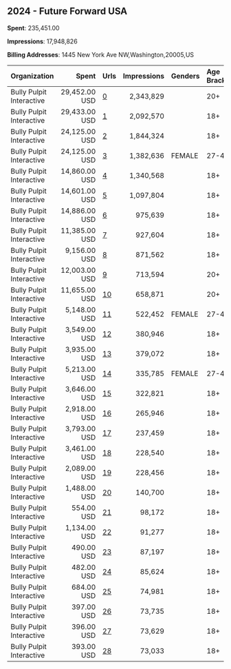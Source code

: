 ## 2024 - Future Forward USA 
**Spent**: 235,451.00

**Impressions**: 17,948,826

**Billing Addresses**: 1445 New York Ave NW,Washington,20005,US

|Organization|Spent|Urls|Impressions|Genders|Age Brackets|Country Codes|
|:---|---:|:---|---:|:---|:---|:---|
|Bully Pulpit Interactive|29,452.00 USD|[0](https://www.snap.com/political-ads/asset/6c40c67a147a42f35ad703cb22bef110e20d69036306cfbd11413cac32629325?mediaType=mp4)|2,343,829||20+|united states|
|Bully Pulpit Interactive|29,433.00 USD|[1](https://www.snap.com/political-ads/asset/3571a7a7848c7e101878f1813c6427cc40902ad03d1ec7728a2bb62b5b960694?mediaType=mp4)|2,092,570||18+|united states|
|Bully Pulpit Interactive|24,125.00 USD|[2](https://www.snap.com/political-ads/asset/ec26b58fbc0962ed868b18ee91aea7ea4f3186ddc5452363e43496f05a311df8?mediaType=mp4)|1,844,324||18+|united states|
|Bully Pulpit Interactive|24,125.00 USD|[3](https://www.snap.com/political-ads/asset/f98e547f8b80f3c36aff22e35c81ead0e8818834b66e369bfc026e51d0135541?mediaType=mp4)|1,382,636|FEMALE|27-43|united states|
|Bully Pulpit Interactive|14,860.00 USD|[4](https://www.snap.com/political-ads/asset/38df2fc6dca144a8fe12ad3efb5e189967668c981a4f169c90f4dd54a08dd3e9?mediaType=mp4)|1,340,568||18+|united states|
|Bully Pulpit Interactive|14,601.00 USD|[5](https://www.snap.com/political-ads/asset/76db8a3385064730de9dcc4634d2cfbfa8102dd787c1d6019285e34eaca7f9a8?mediaType=mp4)|1,097,804||18+|united states|
|Bully Pulpit Interactive|14,886.00 USD|[6](https://www.snap.com/political-ads/asset/ad2546429b96574fb515415cd7b1091abda3aa681106e7ab7aa8e77449bbd7b7?mediaType=mp4)|975,639||18+|united states|
|Bully Pulpit Interactive|11,385.00 USD|[7](https://www.snap.com/political-ads/asset/713fc1ee3473dc512df21cc40ad6fc7ebd95a435ea2d57c1f00d95269913a6ee?mediaType=mp4)|927,604||18+||
|Bully Pulpit Interactive|9,156.00 USD|[8](https://www.snap.com/political-ads/asset/6aac2671ec3431c1dc169541ad047f2a0e623c79d65cdb913f0980c88288f78c?mediaType=mp4)|871,562||18+||
|Bully Pulpit Interactive|12,003.00 USD|[9](https://www.snap.com/political-ads/asset/4a6e7be79e812ea68a150951f29a6d2fca9d3a1a931611fb139a8e28d9fd6efd?mediaType=mp4)|713,594||20+|united states|
|Bully Pulpit Interactive|11,655.00 USD|[10](https://www.snap.com/political-ads/asset/420ee75dee82ba9b0f094d1cde3ae5b998974e24a271bf020b11a25f392b0ff0?mediaType=mp4)|658,871||20+|united states|
|Bully Pulpit Interactive|5,148.00 USD|[11](https://www.snap.com/political-ads/asset/50e56fb22479c1a43289f4a2bd5185969ba09e54da2a72462f1291f856ecd9a2?mediaType=mov)|522,452|FEMALE|27-43|united states|
|Bully Pulpit Interactive|3,549.00 USD|[12](https://www.snap.com/political-ads/asset/b1d4e8bfe90a319a73ad95726dbfe069cb5db0233622700e8a0886bbf85b9bcf?mediaType=mp4)|380,946||18+||
|Bully Pulpit Interactive|3,935.00 USD|[13](https://www.snap.com/political-ads/asset/c1225f8f8284f9a5c706e8b0a5e8d91643981f61b339266ac495241848888697?mediaType=mp4)|379,072||18+||
|Bully Pulpit Interactive|5,213.00 USD|[14](https://www.snap.com/political-ads/asset/7c9d62b7a673ca210511ef07967ddbffe4a3f11671a358d2414882e459e4a1d1?mediaType=mp4)|335,785|FEMALE|27-43|united states|
|Bully Pulpit Interactive|3,646.00 USD|[15](https://www.snap.com/political-ads/asset/750fef349d5f50b21b8b7416a92a0cc4ed83eb507d1add98b2ddd6fd0e0c0f0d?mediaType=mov)|322,821||18+|united states|
|Bully Pulpit Interactive|2,918.00 USD|[16](https://www.snap.com/political-ads/asset/1ed6812e1680878530e0b1d73660088b444cdf85b1a3229169d181a9c3e6acba?mediaType=mp4)|265,946||18+||
|Bully Pulpit Interactive|3,793.00 USD|[17](https://www.snap.com/political-ads/asset/f8c39e14d547f2268aa0142f854734df8f26944282cd2367a632c5560bad2d53?mediaType=mov)|237,459||18+|united states|
|Bully Pulpit Interactive|3,461.00 USD|[18](https://www.snap.com/political-ads/asset/1dcb3eeaae78c93ddf6fa2f093579bb0b462ea79d9e4f1851478a1baf74e1040?mediaType=mov)|228,540||18+|united states|
|Bully Pulpit Interactive|2,089.00 USD|[19](https://www.snap.com/political-ads/asset/1295319f90a22fd5e49560dc9f8e0f5a6fe2b2cca808d5330c93c0d00c743961?mediaType=mp4)|228,456||18+||
|Bully Pulpit Interactive|1,488.00 USD|[20](https://www.snap.com/political-ads/asset/8813907003fd8457543f44e7144835eb2ac7ae404a67ceeb85120eece1879486?mediaType=mov)|140,700||18+|united states|
|Bully Pulpit Interactive|554.00 USD|[21](https://www.snap.com/political-ads/asset/538e3e50e9d60756a4a0a8088102423a5037c32d37923eb5a7f8ebaeb9e56e2c?mediaType=png)|98,172||18+||
|Bully Pulpit Interactive|1,134.00 USD|[22](https://www.snap.com/political-ads/asset/7bf9e9f2d344f197e860ee7bf40b5288562ab29e214e0edb3f964ab3a3efd74b?mediaType=mp4)|91,277||18+||
|Bully Pulpit Interactive|490.00 USD|[23](https://www.snap.com/political-ads/asset/9eb9f967adb7784d7e99768718286532fd967ff5788f79a37003d59664b41e9e?mediaType=png)|87,197||18+||
|Bully Pulpit Interactive|482.00 USD|[24](https://www.snap.com/political-ads/asset/b6369887fc35b81f01465585ddb8704682107591d78bb18dfa40c4768f75f8e2?mediaType=png)|85,624||18+||
|Bully Pulpit Interactive|684.00 USD|[25](https://www.snap.com/political-ads/asset/7e9c4fda5ee3b260d3cbd6f8b9739be9614ef14f44dbef51377fd4228a6471cb?mediaType=mp4)|74,981||18+||
|Bully Pulpit Interactive|397.00 USD|[26](https://www.snap.com/political-ads/asset/a1c241e95625422b3d8e993b6a25d7849daae70f37a3a99e88f72a65cb5e4c88?mediaType=png)|73,735||18+||
|Bully Pulpit Interactive|396.00 USD|[27](https://www.snap.com/political-ads/asset/42de0e205012034cabee99c634c3f22a47cb80ceb5e0b627aaff813415ca966f?mediaType=png)|73,629||18+||
|Bully Pulpit Interactive|393.00 USD|[28](https://www.snap.com/political-ads/asset/5d521ed0c08d4269ab63c3f0844c2923c26a0dd2f0dc75df7653006efd3e4ee3?mediaType=png)|73,033||18+||
